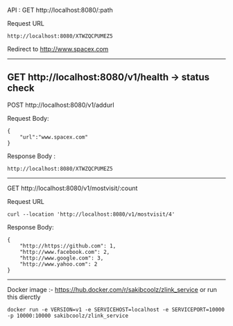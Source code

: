 API : 
GET    http://localhost:8080/:path

Request URL
```
http://localhost:8080/XTWZQCPUMEZ5
```
Redirect to http://www.spacex.com

------------------------------------------------------------------------
GET    http://localhost:8080/v1/health -> status check
------------------------------------------------------------------------
POST   http://localhost:8080/v1/addurl

Request Body:
```
{
    "url":"www.spacex.com"
}
```
Response Body :
```
http://localhost:8080/XTWZQCPUMEZ5
```


------------------------------------------------------------------------
GET    http://localhost:8080/v1/mostvisit/:count

Request URL
```
curl --location 'http://localhost:8080/v1/mostvisit/4'
```

Response Body: 
```
{
    "http://https://github.com": 1,
    "http://www.facebook.com": 2,
    "http://www.google.com": 3,
    "http://www.yahoo.com": 2
}
```

------------------------------------------------------------------------
Docker image :- https://hub.docker.com/r/sakibcoolz/zlink_service
or run this dierctly
```
docker run -e VERSION=v1 -e SERVICEHOST=localhost -e SERVICEPORT=10000 -p 10000:10000 sakibcoolz/zlink_service
```


